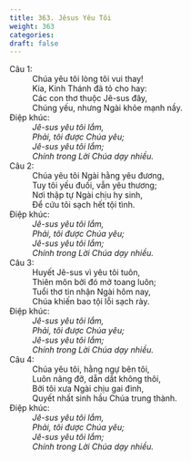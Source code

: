 ```yaml
---
title: 363. Jêsus Yêu Tôi
weight: 363
categories: 
draft: false
---
```

<dl><dt>Câu 1:</dt><dd data-verse="1">Chúa yêu tôi lòng tôi vui thay! <br/>Kia, Kinh Thánh đã tỏ cho hay: <br/>Các con thơ thuộc Jê-sus đây, <br/>Chúng yếu, nhưng Ngài khỏe mạnh nầy. </dd><dt>Điệp khúc:</dt><dd data-chorus="1"><em>Jê-sus yêu tôi lắm, <br/>Phải, tôi được Chúa yêu; <br/>Jê-sus yêu tôi lắm; <br/>Chính trong Lời Chúa dạy nhiều. </em></dd><dt>Câu 2:</dt><dd data-verse="2">Chúa yêu tôi Ngài hằng yêu đương, <br/>Tuy tôi yếu đuối, vẫn yêu thương; <br/>Nơi thập tự Ngài chịu hy sinh, <br/>Để cứu tôi sạch hết tội tình. </dd><dt>Điệp khúc:</dt><dd data-chorus="1"><em>Jê-sus yêu tôi lắm, <br/>Phải, tôi được Chúa yêu; <br/>Jê-sus yêu tôi lắm; <br/>Chính trong Lời Chúa dạy nhiều. </em></dd><dt>Câu 3:</dt><dd data-verse="3">Huyết Jê-sus vì yêu tôi tuôn, <br/>Thiên môn bởi đó mở toang luôn; <br/>Tuổi thơ tin nhận Ngài hôm nay, <br/>Chúa khiến bao tội lỗi sạch rày. </dd><dt>Điệp khúc:</dt><dd data-chorus="1"><em>Jê-sus yêu tôi lắm, <br/>Phải, tôi được Chúa yêu; <br/>Jê-sus yêu tôi lắm; <br/>Chính trong Lời Chúa dạy nhiều. </em></dd><dt>Câu 4:</dt><dd data-verse="4">Chúa yêu tôi, hằng ngự bên tôi, <br/>Luôn nâng đỡ, dẫn dắt không thôi, <br/>Bởi tôi xưa Ngài chịu gai đinh, <br/>Quyết nhất sinh hầu Chúa trung thành. </dd><dt>Điệp khúc:</dt><dd data-chorus="1"><em>Jê-sus yêu tôi lắm, <br/>Phải, tôi được Chúa yêu; <br/>Jê-sus yêu tôi lắm; <br/>Chính trong Lời Chúa dạy nhiều. </em></dd></dl>